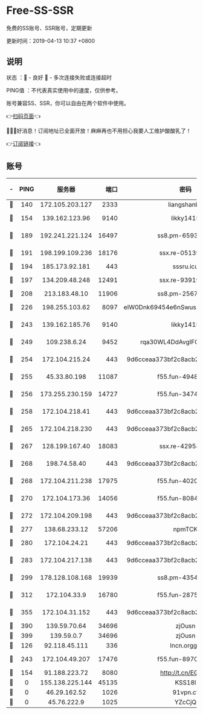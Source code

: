 # Free-SS-SSR

免费的SS账号、SSR账号，定期更新

更新时间：2019-04-13 10:37 +0800

## 说明

状态     ：🙂 - 良好 🙁 - 多次连接失败或连接超时

PING值   ：不代表真实使用中的速度，仅供参考。

账号兼容SS、SSR，你可以自由在两个软件中使用。

👉[扫码页面](https://liesauer.github.io/Free-SS-SSR/)👈

🎉🎉🎉好消息！订阅地址已全面开放！麻麻再也不用担心我要人工维护酸酸乳了！

👉[订阅链接](https://www.liesauer.net/yogurt/subscribe?ACCESS_TOKEN=DAYxR3mMaZAsaqUb)👈

## 账号

|-|PING|服务器|端口|密码|加密方式|区域|
|:----:|:----:|:-----:|-----:|:----:|:----:|:----:|
|🙂|140|172.105.203.127|2333|liangshanbo|chacha20|JP|
|🙂|154|139.162.123.96|9140|likky1415|aes-256-cfb|JP|
|🙂|189|192.241.221.124|16497|ss8.pm-65934827|aes-256-cfb|US|
|🙂|191|198.199.109.236|18176|ssx.re-05139885|aes-256-cfb|US|
|🙂|194|185.173.92.181|443|sssru.icu|rc4-md5|RU|
|🙂|197|134.209.48.248|12491|ssx.re-93919714|aes-256-cfb|US|
|🙂|208|213.183.48.10|11906|ss8.pm-25676868|rc4-md5|RU|
|🙂|226|198.255.103.62|8097|eIW0Dnk69454e6nSwuspv9DmS201tQ0D|aes-256-cfb|US|
|🙂|243|139.162.185.76|9140|likky1415|aes-256-cfb|DE|
|🙂|249|109.238.6.24|9452|rqa30WL4DdAvgIFG6Fs3znzTa|aes-256-cfb|FR|
|🙂|254|172.104.215.24|443|9d6cceaa373bf2c8acb22e60b6a58be6|aes-256-cfb|US|
|🙂|255|45.33.80.198|11087|f55.fun-49488577|aes-256-cfb|US|
|🙂|256|173.255.230.159|14727|f55.fun-34743198|aes-256-cfb|US|
|🙂|258|172.104.218.41|443|9d6cceaa373bf2c8acb22e60b6a58be6|aes-256-cfb|US|
|🙂|265|172.104.218.230|443|9d6cceaa373bf2c8acb22e60b6a58be6|aes-256-cfb|US|
|🙂|267|128.199.167.40|18083|ssx.re-42958888|aes-256-cfb|SG|
|🙂|268|198.74.58.40|443|9d6cceaa373bf2c8acb22e60b6a58be6|aes-256-cfb|US|
|🙂|268|172.104.211.238|17975|f55.fun-40202227|aes-256-cfb|US|
|🙂|270|172.104.173.36|14056|f55.fun-80847555|aes-256-cfb|SG|
|🙂|272|172.104.209.198|443|9d6cceaa373bf2c8acb22e60b6a58be6|aes-256-cfb|US|
|🙂|277|138.68.233.12|57206|npmTCK|rc4-md5|US|
|🙂|280|172.104.24.21|443|9d6cceaa373bf2c8acb22e60b6a58be6|aes-256-cfb|US|
|🙂|283|172.104.217.138|443|9d6cceaa373bf2c8acb22e60b6a58be6|aes-256-cfb|US|
|🙂|299|178.128.108.168|19939|ss8.pm-43547562|aes-256-cfb|SG|
|🙂|312|172.104.33.9|16780|f55.fun-28756049|aes-256-cfb|SG|
|🙂|355|172.104.31.152|443|9d6cceaa373bf2c8acb22e60b6a58be6|aes-256-cfb|US|
|🙂|390|139.59.70.64|34696|zjOusn|chacha20|IN|
|🙂|399|139.59.0.7|34696|zjOusn|chacha20|IN|
|🙂|126|92.118.45.111|336|lncn.orgg8|rc4|JP|
|🙂|243|172.104.49.207|17476|f55.fun-89704239|aes-256-cfb|SG|
|🙁|154|91.188.223.72|8080|http://t.cn/EGJIyrl|rc4-md5|RU|
|🙁|0|155.138.225.144|45135|KSS18l|rc4-md5|US|
|🙁|0|46.29.162.52|1026|91vpn.cf|rc4-md5|RU|
|🙁|0|45.76.222.9|1025|YZcCjQ|rc4-md5|JP|
